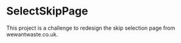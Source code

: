 # SelectSkipPage

This project is a challenge to redesign the skip selection page from wewantwaste.co.uk.